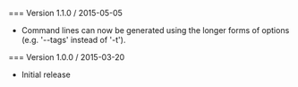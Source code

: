 === Version 1.1.0 / 2015-05-05

* Command lines can now be generated using the longer forms of options (e.g. '--tags' instead of '-t').


=== Version 1.0.0 / 2015-03-20

* Initial release
